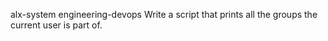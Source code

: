 alx-system engineering-devops
Write a script that prints all the groups the current user is part of.
